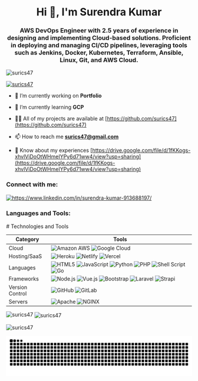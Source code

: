 <h1 align="center">Hi 👋, I'm Surendra Kumar</h1>
<h3 align="center">AWS DevOps Engineer with 2.5 years of experience in designing and implementing Cloud-based solutions. Proficient in deploying and managing CI/CD pipelines, leveraging tools such as Jenkins, Docker, Kubernetes, Terraform, Ansible, Linux, Git, and AWS Cloud.</h3>

<p align="left"> <img src="https://komarev.com/ghpvc/?username=surics47&label=Profile%20views&color=0e75b6&style=flat" alt="surics47" /> </p>

<p align="left"> <a href="https://github.com/ryo-ma/github-profile-trophy"><img src="https://github-profile-trophy.vercel.app/?username=surics47" alt="surics47" /></a> </p>

- 🔭 I’m currently working on **Portfolio**

- 🌱 I’m currently learning **GCP**

- 👨‍💻 All of my projects are available at [https://github.com/surics47](https://github.com/surics47)

- 📫 How to reach me **surics47@gmail.com**

- 📄 Know about my experiences [https://drive.google.com/file/d/1fKKogs-xhvlViDoOtWHmeIYPy6d71ww4/view?usp=sharing](https://drive.google.com/file/d/1fKKogs-xhvlViDoOtWHmeIYPy6d71ww4/view?usp=sharing)

<h3 align="left">Connect with me:</h3>
<p align="left">
<a href="https://linkedin.com/in/https://www.linkedin.com/in/surendra-kumar-913688197/" target="blank"><img align="center" src="https://raw.githubusercontent.com/rahuldkjain/github-profile-readme-generator/master/src/images/icons/Social/linked-in-alt.svg" alt="https://www.linkedin.com/in/surendra-kumar-913688197/" height="30" width="40" /></a>
</p>

<h3 align="left">Languages and Tools:</h3>
# Technologies and Tools

| Category | Tools |
|----------|-------|
| Cloud | ![Amazon AWS](https://img.shields.io/badge/-AMAZON%20AWS-232F3E?style=flat-square&logo=amazon-aws&logoColor=white) ![Google Cloud](https://img.shields.io/badge/-GOOGLE%20CLOUD-4285F4?style=flat-square&logo=google-cloud&logoColor=white) |
| Hosting/SaaS | ![Heroku](https://img.shields.io/badge/-HEROKU-430098?style=flat-square&logo=heroku&logoColor=white) ![Netlify](https://img.shields.io/badge/-NETLIFY-00C7B7?style=flat-square&logo=netlify&logoColor=white) ![Vercel](https://img.shields.io/badge/-VERCEL-000000?style=flat-square&logo=vercel&logoColor=white) |
| Languages | ![HTML5](https://img.shields.io/badge/-HTML5-E34F26?style=flat-square&logo=html5&logoColor=white) ![JavaScript](https://img.shields.io/badge/-JAVASCRIPT-F7DF1E?style=flat-square&logo=javascript&logoColor=black) ![Python](https://img.shields.io/badge/-PYTHON-3776AB?style=flat-square&logo=python&logoColor=white) ![PHP](https://img.shields.io/badge/-PHP-777BB4?style=flat-square&logo=php&logoColor=white) ![Shell Script](https://img.shields.io/badge/-SHELL%20SCRIPT-121011?style=flat-square&logo=gnu-bash&logoColor=white) ![Go](https://img.shields.io/badge/-GO-00ADD8?style=flat-square&logo=go&logoColor=white) |
| Frameworks | ![Node.js](https://img.shields.io/badge/-NODE.JS-339933?style=flat-square&logo=node.js&logoColor=white) ![Vue.js](https://img.shields.io/badge/-VUE.JS-4FC08D?style=flat-square&logo=vue.js&logoColor=white) ![Bootstrap](https://img.shields.io/badge/-BOOTSTRAP-7952B3?style=flat-square&logo=bootstrap&logoColor=white) ![Laravel](https://img.shields.io/badge/-LARAVEL-FF2D20?style=flat-square&logo=laravel&logoColor=white) ![Strapi](https://img.shields.io/badge/-STRAPI-2F2E8B?style=flat-square&logo=strapi&logoColor=white) |
| Version Control | ![GitHub](https://img.shields.io/badge/-GITHUB-181717?style=flat-square&logo=github&logoColor=white) ![GitLab](https://img.shields.io/badge/-GITLAB-FCA121?style=flat-square&logo=gitlab&logoColor=white) |
| Servers | ![Apache](https://img.shields.io/badge/-APACHE-D22128?style=flat-square&logo=apache&logoColor=white) ![NGINX](https://img.shields.io/badge/-NGINX-009639?style=flat-square&logo=nginx&logoColor=white) |
<p><img align="left" src="https://github-readme-stats.vercel.app/api/top-langs?username=surics47&show_icons=true&locale=en&layout=compact" alt="surics47" /></p>

<p>&nbsp;<img align="center" src="https://github-readme-stats.vercel.app/api?username=surics47&show_icons=true&locale=en" alt="surics47" /></p>

<p><img align="center" src="https://github-readme-streak-stats.herokuapp.com/?user=surics47&" alt="surics47" /></p>

![Snake animation](https://raw.githubusercontent.com/surics47/surics47/output/github-snake-dark.svg)
